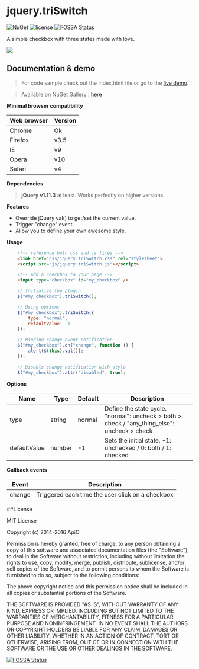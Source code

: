# jquery.triSwitch

[![NuGet](https://img.shields.io/nuget/v/jquery.triSwitch.svg)](https://www.nuget.org/packages/jquery.triSwitch) [![license](https://img.shields.io/github/license/mashape/apistatus.svg?maxAge=2592000)](https://opensource.org/licenses/MIT)
[![FOSSA Status](https://app.fossa.io/api/projects/git%2Bgithub.com%2FApiO%2Fjquery.triSwitch.svg?type=shield)](https://app.fossa.io/projects/git%2Bgithub.com%2FApiO%2Fjquery.triSwitch?ref=badge_shield)

A simple checkbox with three states made with love.

![](http://acuisinier.com/images/jquery.triSwitch.png)

## Documentation & demo

> For code sample check out the index.html file or go to the [live demo](http://acuisinier.com/demo/jquery.triSwitch).

> Available on NuGet Gallery : [here](https://www.nuget.org/packages/jquery.triSwitch)

**Minimal browser compatibility**

Web browser|Version 
---|---
Chrome|Ok
Firefox|v3.5
IE|v9
Opera|v10
Safari|v4
  
**Dependencies**

> **jQuery v1.11.3** at least. Works perfectly on higher versions.
  
**Features**

- Override jQuery val() to get/set the current value.
- Trigger "change" event.
- Allow you to define your own awesome style.
  
**Usage**

```html
	<!-- reference both css and js files -->
    <link href="css/jquery.triSwitch.css" rel="stylesheet">
    <script src="js/jquery.triSwitch.js"></script>

	<!-- Add a checkbox to your page -->
	<input type="checkbox" id="my_checkbox" />
 ```
 
```javascript
	// Initialize the plugin
	$("#my_checkbox").triSwitch();
```
	
```javascript
	// Using options
	$("#my_checkbox").triSwitch({ 
		type: "normal", 
		defaultValue:  1 
	});
```
	
```javascript
	// Binding change event notification
	$("#my_checkbox").on("change", function () {
		alert($(this).val());
	});
```
	
```javascript
	// Disable change notification with style
	$("#my_checkbox").attr("disabled", true);
```
  
**Options**

Name | Type | Default | Description
---|---|---|---
type | string | normal | Define the state cycle.  "normal": uncheck > both > check / "any_thing_else": uncheck > check
defaultValue | number | -1 | Sets the initial state.  -1: unchecked / 0: both / 1: checked
  
**Callback events**

Event | Description
---|---
change | Triggered each time the user click on a checkbox
  
##License

MIT License

Copyright (c) 2014-2016 ApiO

Permission is hereby granted, free of charge, to any person obtaining a copy
of this software and associated documentation files (the "Software"), to deal
in the Software without restriction, including without limitation the rights
to use, copy, modify, merge, publish, distribute, sublicense, and/or sell
copies of the Software, and to permit persons to whom the Software is
furnished to do so, subject to the following conditions:

The above copyright notice and this permission notice shall be included in all
copies or substantial portions of the Software.

THE SOFTWARE IS PROVIDED "AS IS", WITHOUT WARRANTY OF ANY KIND, EXPRESS OR
IMPLIED, INCLUDING BUT NOT LIMITED TO THE WARRANTIES OF MERCHANTABILITY,
FITNESS FOR A PARTICULAR PURPOSE AND NONINFRINGEMENT. IN NO EVENT SHALL THE
AUTHORS OR COPYRIGHT HOLDERS BE LIABLE FOR ANY CLAIM, DAMAGES OR OTHER
LIABILITY, WHETHER IN AN ACTION OF CONTRACT, TORT OR OTHERWISE, ARISING FROM,
OUT OF OR IN CONNECTION WITH THE SOFTWARE OR THE USE OR OTHER DEALINGS IN THE
SOFTWARE.


[![FOSSA Status](https://app.fossa.io/api/projects/git%2Bgithub.com%2FApiO%2Fjquery.triSwitch.svg?type=large)](https://app.fossa.io/projects/git%2Bgithub.com%2FApiO%2Fjquery.triSwitch?ref=badge_large)